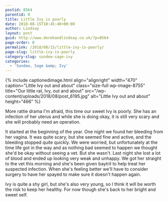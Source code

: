```yaml
---
postid: 8564
parentid: 0
title: Little Ivy is poorly
date: 2018-08-15T10:45:40+00:00
author: Lindsay
layout: post
guid: http://www.derekandlindsay.co.uk/?p=8564
page-order: 0
permalink: /2018/08/15/little-ivy-is-poorly/
page-slug: little-ivy-is-poorly
category-slug: sundew-sage-ivy
categories:
  - 'Sundew, Sage &amp; Ivy'
---
```

{% include captionedimage.html align="alignright" width="470" caption="Little Ivy out and about" class="size-full wp-image-8755" title="Our little rat, Ivy, out and about" src="/wp-content/uploads/2018/08/post_6195.jpg" alt="Little Ivy out and about" height="466" %} 

More rattie drama I'm afraid, this time our sweet Ivy is poorly. She has an infection of her uterus and while she is doing okay, it is still very scary and she will probably need an operation.

It started at the beginning of the year. One night we found her bleeding from her vagina. It was quite scary, but she seemed fine and active, and the bleeding stopped quite quickly. We were worried, but unfortunately at the time life got in the way and as nothing bad seemed to happen we thought she'd be okay without seeing a vet. But she wasn't. Last night she lost a lot of blood and ended up looking very weak and unhappy. We got her straight to the vet this morning and she's been given baytril to help treat her suspected infection. When she's feeling better we'll have to consider surgery to have her spayed to make sure it doesn't happen again.

Ivy is quite a shy girl, but she's also very young, so I think it will be worth the risk to keep her healthy. For now though she's back to her bright and sweet self.
